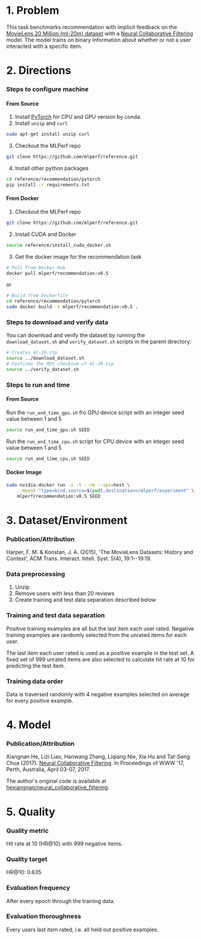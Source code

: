 # 1. Problem
This task benchmarks recommendation with implicit feedback on the [MovieLens 20 Million (ml-20m) dataset](https://grouplens.org/datasets/movielens/20m/) with a [Neural Collaborative Filtering](http://dl.acm.org/citation.cfm?id=3052569) model.
The model trains on binary information about whether or not a user interacted with a specific item.

# 2. Directions
### Steps to configure machine

#### From Source

1. Install [PyTorch](https://pytorch.org/) for CPU and GPU version by conda.
2. Install `unzip` and `curl`

```bash
sudo apt-get install unzip curl
```
3. Checkout the MLPerf repo
```bash
git clone https://github.com/mlperf/reference.git
```

4. Install other python packages

```bash
cd reference/recommendation/pytorch
pip install -r requirements.txt
```

#### From Docker

1. Checkout the MLPerf repo

```bash
git clone https://github.com/mlperf/reference.git
```
2. Install CUDA and Docker

```bash
source reference/install_cuda_docker.sh
```

3. Get the docker image for the recommendation task

```bash
# Pull from Docker Hub
docker pull mlperf/recommendation:v0.5
```

or

```bash
# Build from Dockerfile
cd reference/recommendation/pytorch
sudo docker build -t mlperf/recommendation:v0.5 .
```

### Steps to download and verify data

You can download and verify the dataset by running the `download_dataset.sh` and `verify_dataset.sh` scripts in the parent directory:

```bash
# Creates ml-20.zip
source ../download_dataset.sh
# Confirms the MD5 checksum of ml-20.zip
source ../verify_dataset.sh
```

### Steps to run and time

#### From Source

Run the `run_and_time_gpu.sh` fro GPU device script with an integer seed value between 1 and 5

```bash
source run_and_time_gpu.sh SEED
```

Run the `run_and_time_cpu.sh` script for CPU device with an integer seed value between 1 and 5
```bash
source run_and_time_cpu.sh SEED
```

#### Docker Image

```bash
sudo nvidia-docker run -i -t --rm --ipc=host \
    --mount "type=bind,source=$(pwd),destination=/mlperf/experiment" \
    mlperf/recommendation:v0.5 SEED
```

# 3. Dataset/Environment
### Publication/Attribution
Harper, F. M. & Konstan, J. A. (2015), 'The MovieLens Datasets: History and Context', ACM Trans. Interact. Intell. Syst. 5(4), 19:1--19:19.

### Data preprocessing

1. Unzip
2. Remove users with less than 20 reviews
3. Create training and test data separation described below

### Training and test data separation
Positive training examples are all but the last item each user rated.
Negative training examples are randomly selected from the unrated items for each user.

The last item each user rated is used as a positive example in the test set.
A fixed set of 999 unrated items are also selected to calculate hit rate at 10 for predicting the test item.

### Training data order
Data is traversed randomly with 4 negative examples selected on average for every positive example.


# 4. Model
### Publication/Attribution
Xiangnan He, Lizi Liao, Hanwang Zhang, Liqiang Nie, Xia Hu and Tat-Seng Chua (2017). [Neural Collaborative Filtering](http://dl.acm.org/citation.cfm?id=3052569). In Proceedings of WWW '17, Perth, Australia, April 03-07, 2017.

The author's original code is available at [hexiangnan/neural_collaborative_filtering](https://github.com/hexiangnan/neural_collaborative_filtering).

# 5. Quality
### Quality metric
Hit rate at 10 (HR@10) with 999 negative items.

### Quality target
HR@10: 0.635

### Evaluation frequency
After every epoch through the training data.

### Evaluation thoroughness

Every users last item rated, i.e. all held out positive examples.
